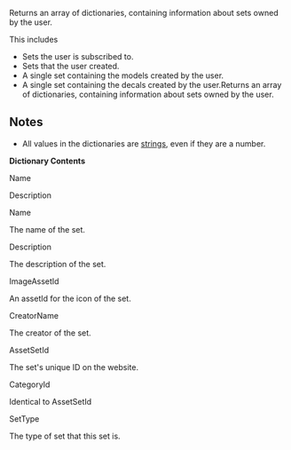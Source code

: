 Returns an array of dictionaries, containing information about sets owned by the user.

This includes

*   Sets the user is subscribed to.
*   Sets that the user created.
*   A single set containing the models created by the user.
*   A single set containing the decals created by the user.Returns an array of dictionaries, containing information about sets owned by the user.

Notes
-----

*   All values in the dictionaries are [strings](https://developer.roblox.com/articles/String "Strings"), even if they are a number.

  

**Dictionary Contents**

Name

Description

Name

The name of the set.

Description

The description of the set.

ImageAssetId

An assetId for the icon of the set.

CreatorName

The creator of the set.

AssetSetId

The set's unique ID on the website.

CategoryId

Identical to AssetSetId

SetType

The type of set that this set is.